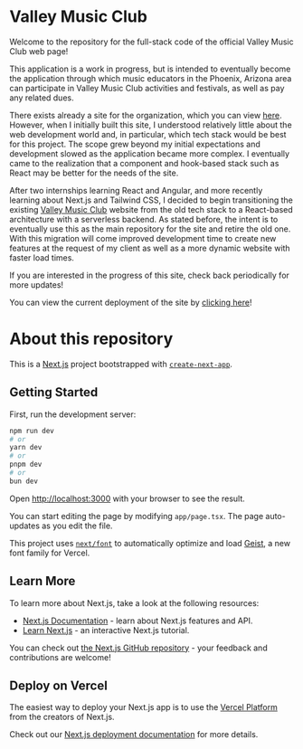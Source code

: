 # Valley Music Club
Welcome to the repository for the full-stack code of the official Valley Music Club web page!

This application is a work in progress, but is intended to eventually become the application through which music educators in the Phoenix, Arizona area can participate in Valley Music Club activities and festivals, as well as pay any related dues. 

There exists already a site for the organization, which you can view [here](https://valleymusicclub.com/). However, when I initially built this site, I understood relatively little about the web development world and, in particular, which tech stack would be best for this project. The scope grew beyond my initial expectations and development slowed as the application became more complex. I eventually came to the realization that a component and hook-based stack such as React may be better for the needs of the site.

After two internships learning React and Angular, and more recently learning about Next.js and Tailwind CSS, I decided to begin transitioning the existing [Valley Music Club](https://valleymusicclub.com/) website from the old tech stack to a React-based architecture with a serverless backend. As stated before, the intent is to eventually use this as the main repository for the site and retire the old one. With this migration will come improved development time to create new features at the request of my client as well as a more dynamic website with faster load times.

If you are interested in the progress of this site, check back periodically for more updates!

You can view the current deployment of the site by [clicking here](https://valleymusicclub.vercel.app/)!


# About this repository

This is a [Next.js](https://nextjs.org) project bootstrapped with [`create-next-app`](https://nextjs.org/docs/app/api-reference/cli/create-next-app).

## Getting Started

First, run the development server:

```bash
npm run dev
# or
yarn dev
# or
pnpm dev
# or
bun dev
```

Open [http://localhost:3000](http://localhost:3000) with your browser to see the result.

You can start editing the page by modifying `app/page.tsx`. The page auto-updates as you edit the file.

This project uses [`next/font`](https://nextjs.org/docs/app/building-your-application/optimizing/fonts) to automatically optimize and load [Geist](https://vercel.com/font), a new font family for Vercel.

## Learn More

To learn more about Next.js, take a look at the following resources:

- [Next.js Documentation](https://nextjs.org/docs) - learn about Next.js features and API.
- [Learn Next.js](https://nextjs.org/learn) - an interactive Next.js tutorial.

You can check out [the Next.js GitHub repository](https://github.com/vercel/next.js) - your feedback and contributions are welcome!

## Deploy on Vercel

The easiest way to deploy your Next.js app is to use the [Vercel Platform](https://vercel.com/new?utm_medium=default-template&filter=next.js&utm_source=create-next-app&utm_campaign=create-next-app-readme) from the creators of Next.js.

Check out our [Next.js deployment documentation](https://nextjs.org/docs/app/building-your-application/deploying) for more details.
